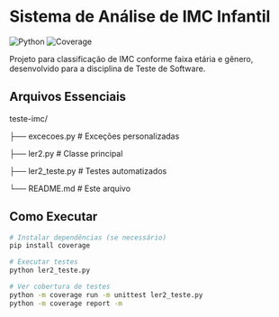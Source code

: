 # Sistema de Análise de IMC Infantil

![Python](https://img.shields.io/badge/python-3.8%2B-blue)
![Coverage](https://img.shields.io/badge/coverage-93%25-brightgreen)

Projeto para classificação de IMC conforme faixa etária e gênero, desenvolvido para a disciplina de Teste de Software.

## Arquivos Essenciais
teste-imc/

├── excecoes.py # Exceções personalizadas

├── ler2.py # Classe principal

├── ler2_teste.py # Testes automatizados

└── README.md # Este arquivo


## Como Executar
```bash
# Instalar dependências (se necessário)
pip install coverage

# Executar testes
python ler2_teste.py

# Ver cobertura de testes
python -m coverage run -m unittest ler2_teste.py
python -m coverage report -m
